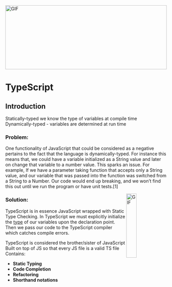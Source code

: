 <!--
 to create a link to another site use [Placeholder](https://site.com)
-->
<!--
References [1]https://www.youtube.com/watch?v=d56mG7DezGs
-->

<img align="center" alt="GIF" src="https://images.pexels.com/photos/1089438/pexels-photo-1089438.jpeg?auto=compress&cs=tinysrgb&w=1260&h=750&dpr=1" width="100%" height="200px"/>

# TypeScript

## Introduction
<!--_Create a site or blog from your GitHub repositories with GitHub Pages._ -->

<!--
  <<< Author notes: Start of the course >>>
  Include start button, a note about Actions minutes,
  and tell the learner why they should take the course.
  Each step should be wrapped in <details>/<summary>, with an `id` set.
  The start <details> should have `open` as well.
  Do not use quotes on the <details> tag attributes.
-->

<!-- to create a link to another site use [Placeholder](https://site.com)-->

Statically-typed we know the type of variables at compile time
<br>
Dynamically-typed - variables are determined at run time 

### Problem: 

One functionality of JavaScript that could be considered as a negative pertains to the fact that the language is dynamically-typed. For instance this means that, we could have a variable initialized as a String value and later on change that variable to a number value. This sparks an issue. For example, If we have a parameter taking function that accepts only a String value, and our variable that was passed into the function was switched from a String to a Number. Our code would end up breaking, and we won’t find this out until we run the program or have unit tests.[1]

 <img align="right" alt="GIF" src="https://media.istockphoto.com/id/174183942/photo/verified.jpg?s=1024x1024&w=is&k=20&c=y7--3wQXzJIj4qx-8yYcW3MFrozRWkLIUnrjXvP4hPI=" width="25%" height="200px"/>

### Solution:

TypeScript is in essence JavaScript wrapped with Static Type Checking. In TypeScript we must explicitly initialize the [type](https://www.typescriptlang.org/docs/handbook/2/everyday-types.html) of our variables upon the declaration point. Then we pass our code to the TypeScript compiler which catches compile errors.

TypeScript is considered the brother/sister of JavaScript
Built on top of JS so that every JS file is a valid TS file
Contains: 
- **Static Typing**
- **Code Completion**
- **Refactoring**
- **Shorthand notations**
